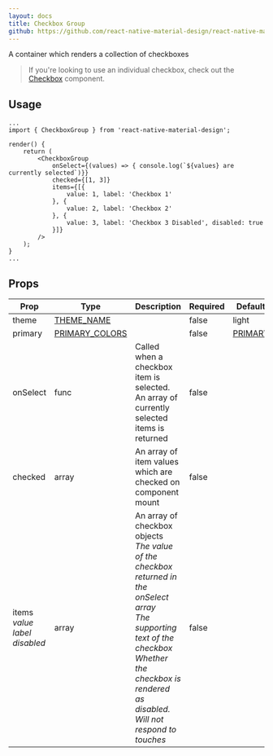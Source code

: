 ```yaml
---
layout: docs
title: Checkbox Group
github: https://github.com/react-native-material-design/react-native-material-design/blob/master/lib/CheckboxGroup.js
---
```


A container which renders a collection of checkboxes 

> If you're looking to use an individual checkbox, check out the [Checkbox](/components/checkbox) component.

## Usage

```
...
import { CheckboxGroup } from 'react-native-material-design';

render() {
	return (
		<CheckboxGroup
			onSelect={(values) => { console.log(`${values} are currently selected`)}}
			checked={[1, 3]}
			items={[{
				value: 1, label: 'Checkbox 1'
			}, {
				value: 2, label: 'Checkbox 2'
			}, {
				value: 3, label: 'Checkbox 3 Disabled', disabled: true
			}]}
		/>
	);
}
...
```

## Props

Prop | Type | Description | Required | Default
--- | --- | --- | --- | ---
theme | [THEME_NAME](/api/theme_name) |  | false | light
primary | [PRIMARY_COLORS](/api/primary_colors) |  | false | [PRIMARY](/api/primary)
onSelect | func | Called when a checkbox item is selected. An array of currently selected items is returned | false |
checked | array | An array of item values which are checked on component mount | false |
items <br /> *value* <br /> *label* <br /> *disabled* | array | An array of checkbox objects <br /> *The value of the checkbox returned in the onSelect array* <br /> *The supporting text of the checkbox* <br /> *Whether the checkbox is rendered as disabled. Will not respond to touches* | false |